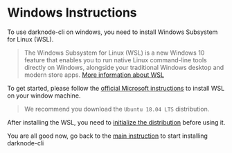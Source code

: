 # Windows Instructions

To use darknode-cli on windows, you need to install Windows Subsystem for Linux (WSL). 
>  The Windows Subsystem for Linux (WSL) is a new Windows 10 feature that enables you to run native Linux command-line tools directly on Windows, alongside your traditional Windows desktop and modern store apps.
[More information about WSL](https://docs.microsoft.com/en-us/windows/wsl/about)

To get started, please follow the [official Microsoft instructions](https://docs.microsoft.com/en-us/windows/wsl/install-win10) to install WSL on your window machine.
> We recommend you download the `Ubuntu 18.04 LTS` distribution.

After installing the WSL, you need to [initialize the distribution](https://docs.microsoft.com/en-us/windows/wsl/initialize-distro) before using it. 

You are all good now, go back to the [main instruction](../README.md#installing-the-tool) to start installing darknode-cli